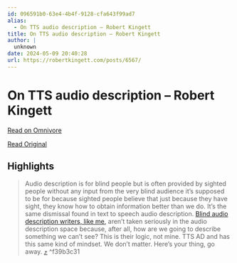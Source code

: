```yaml
---
id: 096591b0-63e4-4b4f-9128-cfa643f99ad7
alias:
  - On TTS audio description – Robert Kingett
title: On TTS audio description – Robert Kingett
author: |
  unknown
date: 2024-05-09 20:40:28
url: https://robertkingett.com/posts/6567/
---
```


# On TTS audio description – Robert Kingett

[Read on Omnivore](https://omnivore.app/me/on-tts-audio-description-robert-kingett-18f5edf0fc2)

[Read Original](https://robertkingett.com/posts/6567/)

## Highlights

> Audio description is for blind people but is often provided by sighted people without any input from the very blind audience it’s supposed to be for because sighted people believe that just because they have sight, they know how to obtain information better than we do. It’s the same dismissal found in text to speech audio description. [Blind audio description writers, like me,](https://robertkingett.com/posts/5732/) aren’t taken seriously in the audio description space because, after all, how are we going to describe something we can’t see? This is their logic, not mine. TTS AD and has this same kind of mindset. We don’t matter. Here’s your thing, go away. [⤴️](https://omnivore.app/me/on-tts-audio-description-robert-kingett-18f5edf0fc2#f39b3c31-92d0-47b1-b2c0-5e6b1cd2b079)  ^f39b3c31

